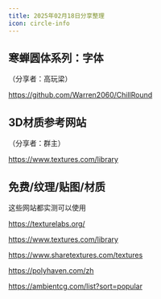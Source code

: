 ```yaml
---
title: 2025年02月18日分享整理
icon: circle-info
---
```


## 寒蝉圆体系列：字体

（分享者：高玩梁）

https://github.com/Warren2060/ChillRound

## 3D材质参考网站

（分享者：群主）

https://www.textures.com/library

## 免费/纹理/贴图/材质

这些网站都实测可以使用


https://texturelabs.org/

https://www.textures.com/library

https://www.sharetextures.com/textures

https://polyhaven.com/zh

https://ambientcg.com/list?sort=popular

